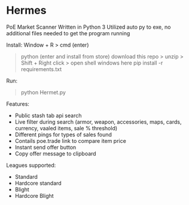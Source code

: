 # Hermes
PoE Market Scanner
Written in Python 3
Utilized auto py to exe, no additional files needed to get the program running

Install:
Window + R > cmd (enter)
> python (enter and install from store)
download this repo > unzip > Shift + Right click > open shell windows here
> pip install -r requirements.txt

Run:
> python Hermet.py

Features:
  - Public stash tab api search
  - Live filter during search (armor, weapon, accessories, maps, cards, currency, vaaled items, sale % threshold)
  - Different pings for types of sales found
  - Contails poe.trade link to compare item price
  - Instant send offer button
  - Copy offer message to clipboard

Leagues supported:
  - Standard
  - Hardcore standard
  - Blight
  - Hardcore Blight
